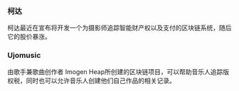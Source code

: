 ### 柯达
柯达最近在宣布将开发一个为摄影师追踪智能财产权以及支付的区块链系统，随后它的股价暴涨。

### Ujomusic
由歌手兼歌曲创作者 Imogen Heap所创建的区块链项目，可以帮助音乐人追踪版权税，同时也可以允许音乐人创建他们自己作品的相关记录。 
